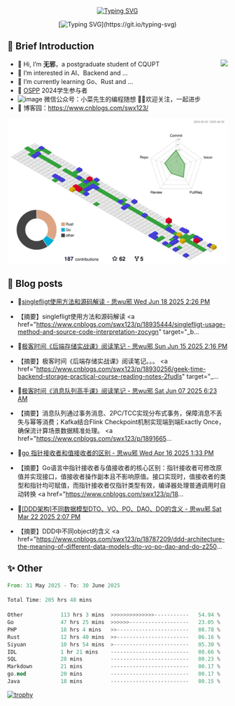 <div align="center">
    
[![Typing SVG](https://readme-typing-svg.herokuapp.com?font=Fira+Code&pause=10000&color=2977F7&center=true&vCenter=true&random=false&width=435&height=80&lines=%E6%80%9D+%E6%97%A0+%E9%82%AA)](https://git.io/typing-svg)

</div>

<div align="center">
    
[![Typing SVG](https://readme-typing-svg.herokuapp.com?font=Fira+Code&pause=1000&color=2977F7&center=true&vCenter=true&random=false&width=600&height=40&lines=keep+learing+%2C+keep+trying+%2C+keep+doing.)](https://git.io/typing-svg)

</div>


## 🤡 Brief Introduction

<p><img src="https://count.getloli.com/get/@:578223592" align="right" /></p>



- 👋 Hi, I’m **无邪**，a postgraduate student of CQUPT
- 👀 I’m interested in AI、Backend and ...
- 🌱 I’m currently learning Go、Rust and ...
- 💞️ [OSPP](https://summer-ospp.ac.cn/) 2024学生参与者
- ![image](https://github.com/user-attachments/assets/ddc32216-0659-469e-b6aa-89eafc948bf2) 微信公众号：小菜先生的编程随想 👏🏻欢迎关注，一起进步
- 🎈 博客园：https://www.cnblogs.com/swx123/

![](profile-3d-contrib/profile-gitblock.svg)

## 🎈 Blog posts
<!-- BLOG-POST-LIST:START -->
 - 💫[singlefligt使用方法和源码解读 - 思wu邪 Wed Jun 18 2025 2:26 PM](https://www.cnblogs.com/swx123/p/18935444/singlefligt-usage-method-and-source-code-interpretation-zocygn) 
 - 【摘要】singlefligt使用方法和源码解读 &lt;a href=&quot;https://www.cnblogs.com/swx123/p/18935444/singlefligt-usage-method-and-source-code-interpretation-zocygn&quot; target=&quot;_b... 

 - 🦧[极客时间《后端存储实战课》阅读笔记 - 思wu邪 Sun Jun 15 2025 2:16 PM](https://www.cnblogs.com/swx123/p/18930256/geek-time-backend-storage-practical-course-reading-notes-2fudls) 
 - 【摘要】极客时间《后端存储实战课》阅读笔记。。。 &lt;a href=&quot;https://www.cnblogs.com/swx123/p/18930256/geek-time-backend-storage-practical-course-reading-notes-2fudls&quot; target=&quot;_... 

 - 💫[极客时间《消息队列高手课》阅读笔记 - 思wu邪 Sat Jun 07 2025 6:23 AM](https://www.cnblogs.com/swx123/p/18916659/geek-time-message-queue-master-class-reading-notes-1e2my2) 
 - 【摘要】消息队列通过事务消息、2PC/TCC实现分布式事务，保障消息不丢失与幂等消费；Kafka结合Flink Checkpoint机制实现端到端Exactly Once，确保流计算场景数据精准处理。 &lt;a href=&quot;https://www.cnblogs.com/swx123/p/1891665... 

 - 💫[go 指针接收者和值接收者的区别 - 思wu邪 Wed Apr 16 2025 1:33 PM](https://www.cnblogs.com/swx123/p/18829722/the-difference-between-go-pointer-receiver-and-value-receiver-z1rckyp) 
 - 【摘要】Go语言中指针接收者与值接收者的核心区别：指针接收者可修改原值并实现接口，值接收者操作副本且不影响原值。接口实现时，值接收者的类型和指针均可赋值，而指针接收者仅指针类型有效，编译器处理普通调用时自动转换 &lt;a href=&quot;https://www.cnblogs.com/swx123/p/18... 

 - 💯[[DDD架构]不同数据模型DTO、VO、PO、DAO、DO的含义 - 思wu邪 Sat Mar 22 2025 2:07 PM](https://www.cnblogs.com/swx123/p/18787209/ddd-architecture-the-meaning-of-different-data-models-dto-vo-po-dao-and-do-z250gkg) 
 - 【摘要】DDD中不同object的含义 &lt;a href=&quot;https://www.cnblogs.com/swx123/p/18787209/ddd-architecture-the-meaning-of-different-data-models-dto-vo-po-dao-and-do-z250... 
<!-- BLOG-POST-LIST:END -->


## ✨ Other
<!--START_SECTION:waka-->

```rust
From: 31 May 2025 - To: 30 June 2025

Total Time: 205 hrs 48 mins

Other            113 hrs 3 mins  >>>>>>>>>>>>>>-----------   54.94 %
Go               47 hrs 25 mins  >>>>>>-------------------   23.05 %
PHP              18 hrs 4 mins   >>-----------------------   08.78 %
Rust             12 hrs 40 mins  >>-----------------------   06.16 %
Siyuan           10 hrs 54 mins  >------------------------   05.30 %
IDL              1 hr 21 mins    -------------------------   00.66 %
SQL              28 mins         -------------------------   00.23 %
Markdown         21 mins         -------------------------   00.17 %
go.mod           20 mins         -------------------------   00.17 %
Java             18 mins         -------------------------   00.15 %
```

<!--END_SECTION:waka-->


[![trophy](https://github-profile-trophy.vercel.app/?username=578223592)](https://github.com/ryo-ma/github-profile-trophy)

[^_^]:
    commentted-out contents
    should be shift to right by four spaces (`>>`).


    ![:name](https://count.getloli.com/get/@:578223592#pic_right)

    <img align="right" alt="GIF" src="src/code.gif" width="343" height="220" title="Do what you like, and do it best!"> &nbsp;&nbsp;&nbsp;&nbsp;

    <!---
    [https://github.com/anuraghazra/github-readme-stats/blob/master/docs/readme_cn.md](https://www.yuque.com/achuan-2/blog/dq718n)
    --->
    <div align="center">
    <span>  </span>
    <img height="170px" src="https://github-readme-stats.vercel.app/api?username=578223592&theme=solarized-light" /><span>  </span><img height="170px" src="https://github-readme-stats.vercel.app/api/top-langs/?username=578223592&layout=compact&langs_count=8&theme=solarized-light" />
    <span>  </span>
    </div>
    
    <div align="center">
    <!--     [![Ashutosh's github activity graph](https://github-readme-activity-graph.vercel.app/graph?username=Ashutosh00710)](https://github.com/ashutosh00710/github-readme-activity-graph) -->
        <img src="https://github-readme-activity-graph.vercel.app/graph?username=578223592&theme=lucent" />
    <!--     <img src="https://activity-graph.herokuapp.com/graph?username=578223592&theme=minimal" /> -->
    </div>
    
    
    <picture>
      <source media="(prefers-color-scheme: dark)" srcset="https://raw.githubusercontent.com/578223592/578223592/output/github-contribution-grid-snake-dark.svg">
      <source media="(prefers-color-scheme: light)" srcset="https://raw.githubusercontent.com/578223592/578223592/output/github-contribution-grid-snake.svg">
      <img alt="github contribution grid snake animation" src="https://raw.githubusercontent.com/578223592/578223592/output/github-contribution-grid-snake.svg">
    </picture>
